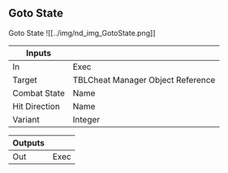 ## Goto State
Goto State
![[../img/nd_img_GotoState.png]]

|Inputs||
|--|--|
| In | Exec |
| Target | TBLCheat Manager Object Reference |
| Combat State | Name |
| Hit Direction | Name |
| Variant | Integer |

|Outputs||
|--|--|
| Out | Exec |
